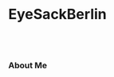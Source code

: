 
<iDOCTYPEhtml>
  <html>
    <head>
     <meta charser="utf-8">
     <title>The Profile of EyeSackBerlin</title>
    </head>
    <body>
    <br>
    <h1>EyeSackBerlin</h1>
    <br>
    <br>
    <h3>About Me</h3>
    
   
